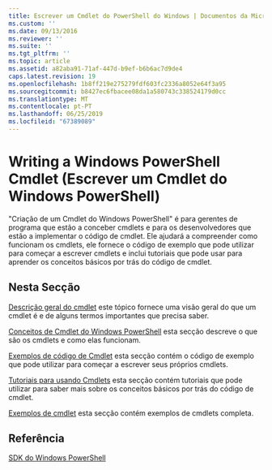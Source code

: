 ```yaml
---
title: Escrever um Cmdlet do PowerShell do Windows | Documentos da Microsoft
ms.custom: ''
ms.date: 09/13/2016
ms.reviewer: ''
ms.suite: ''
ms.tgt_pltfrm: ''
ms.topic: article
ms.assetid: a82aba91-71af-447d-b9ef-b6b6ac7d9de4
caps.latest.revision: 19
ms.openlocfilehash: 1b8ff219e275279fdf603fc2336a8052e64f3a95
ms.sourcegitcommit: b8427ec6fbacee08da1a580743c338524179d0cc
ms.translationtype: MT
ms.contentlocale: pt-PT
ms.lasthandoff: 06/25/2019
ms.locfileid: "67389089"
---
```

# <a name="writing-a-windows-powershell-cmdlet"></a>Writing a Windows PowerShell Cmdlet (Escrever um Cmdlet do Windows PowerShell)

"Criação de um Cmdlet do Windows PowerShell" é para gerentes de programa que estão a conceber cmdlets e para os desenvolvedores que estão a implementar o código de cmdlet. Ele ajudará a compreender como funcionam os cmdlets, ele fornece o código de exemplo que pode utilizar para começar a escrever cmdlets e inclui tutoriais que pode usar para aprender os conceitos básicos por trás do código de cmdlet.

## <a name="in-this-section"></a>Nesta Secção

[Descrição geral do cmdlet](./cmdlet-overview.md) este tópico fornece uma visão geral do que um cmdlet é e de alguns termos importantes que precisa saber.

[Conceitos de Cmdlet do Windows PowerShell](./windows-powershell-cmdlet-concepts.md) esta secção descreve o que são os cmdlets e como elas funcionam.

[Exemplos de código de Cmdlet](./examples-of-cmdlet-code.md) esta secção contém o código de exemplo que pode utilizar para começar a escrever seus próprios cmdlets.

[Tutoriais para usando Cmdlets](./tutorials-for-writing-cmdlets.md) esta secção contém tutoriais que pode utilizar para saber mais sobre os conceitos básicos por trás do código de cmdlet.

[Exemplos de cmdlet](./cmdlet-samples.md) esta secção contém exemplos de cmdlets completa.

## <a name="reference"></a>Referência

[SDK do Windows PowerShell](../windows-powershell-reference.md)
